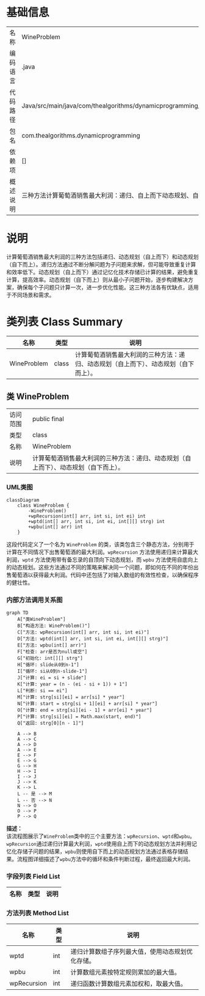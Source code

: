 # 基础信息

|      |      |
|------|------|
| 名称 | WineProblem |
| 编码语言 | .java |
| 代码路径 | Java/src/main/java/com/thealgorithms/dynamicprogramming/WineProblem.java |
| 包名 | com.thealgorithms.dynamicprogramming |
| 依赖项 | [] |
| 概述说明 | 三种方法计算葡萄酒销售最大利润：递归、自上而下动态规划、自下而上动态规划。 |

# 说明

计算葡萄酒销售最大利润的三种方法包括递归、动态规划（自上而下）和动态规划（自下而上）。递归方法通过不断分解问题为子问题来求解，但可能导致重复计算和效率低下。动态规划（自上而下）通过记忆化技术存储已计算的结果，避免重复计算，提高效率。动态规划（自下而上）则从最小子问题开始，逐步构建解决方案，确保每个子问题只计算一次，进一步优化性能。这三种方法各有优缺点，适用于不同场景和需求。

# 类列表 Class Summary

| 名称   | 类型  | 说明 |
|-------|------|-------------|
| WineProblem | class | 计算葡萄酒销售最大利润的三种方法：递归、动态规划（自上而下）、动态规划（自下而上）。 |



## 类 WineProblem

|      |      |
|------|------|
| 访问范围 | public final |
| 类型 | class |
| 名称 | WineProblem |
| 说明 | 计算葡萄酒销售最大利润的三种方法：递归、动态规划（自上而下）、动态规划（自下而上）。 |


### UML类图

```mermaid
classDiagram
    class WineProblem {
        -WineProblem()
        +wpRecursion(int[] arr, int si, int ei) int
        +wptd(int[] arr, int si, int ei, int[][] strg) int
        +wpbu(int[] arr) int
    }
```

这段代码定义了一个名为 `WineProblem` 的类，该类包含三个静态方法，分别用于计算在不同情况下出售葡萄酒的最大利润。`wpRecursion` 方法使用递归来计算最大利润，`wptd` 方法使用带有备忘录的自顶向下动态规划，而 `wpbu` 方法使用自底向上的动态规划。这些方法通过不同的策略来解决同一个问题，即如何在不同的年份出售葡萄酒以获得最大利润。代码中还包括了对输入数组的有效性检查，以确保程序的健壮性。


### 内部方法调用关系图

```mermaid
graph TD
    A["类WineProblem"]
    B["构造方法: WineProblem()"]
    C["方法: wpRecursion(int[] arr, int si, int ei)"]
    D["方法: wptd(int[] arr, int si, int ei, int[][] strg)"]
    E["方法: wpbu(int[] arr)"]
    F["检查: arr是否为null或空"]
    G["初始化: int[][] strg"]
    H["循环: slide从0到n-1"]
    I["循环: si从0到n-slide-1"]
    J["计算: ei = si + slide"]
    K["计算: year = (n - (ei - si + 1)) + 1"]
    L["判断: si == ei"]
    M["计算: strg[si][ei] = arr[si] * year"]
    N["计算: start = strg[si + 1][ei] + arr[si] * year"]
    O["计算: end = strg[si][ei - 1] + arr[ei] * year"]
    P["计算: strg[si][ei] = Math.max(start, end)"]
    Q["返回: strg[0][n - 1]"]

    A --> B
    A --> C
    A --> D
    A --> E
    E --> F
    E --> G
    G --> H
    H --> I
    I --> J
    J --> K
    K --> L
    L -- 是 --> M
    L -- 否 --> N
    N --> O
    O --> P
    P --> Q
```

**描述：**  
该流程图展示了`WineProblem`类中的三个主要方法：`wpRecursion`、`wptd`和`wpbu`。`wpRecursion`通过递归计算最大利润，`wptd`使用自上而下的动态规划方法并利用记忆化存储子问题的结果，`wpbu`则使用自下而上的动态规划方法通过表格存储结果。流程图详细描述了`wpbu`方法中的循环和条件判断过程，最终返回最大利润。

### 字段列表 Field List

| 名称  | 类型  | 说明 |
|-------|-------|------|

### 方法列表 Method List

| 名称  | 类型  | 说明 |
|-------|-------|------|
| wptd | int | 递归计算数组子序列最大值，使用动态规划优化存储。 |
| wpbu | int | 计算数组元素按特定规则累加的最大值。 |
| wpRecursion | int | 递归函数计算数组元素加权和，取最大值。 |




